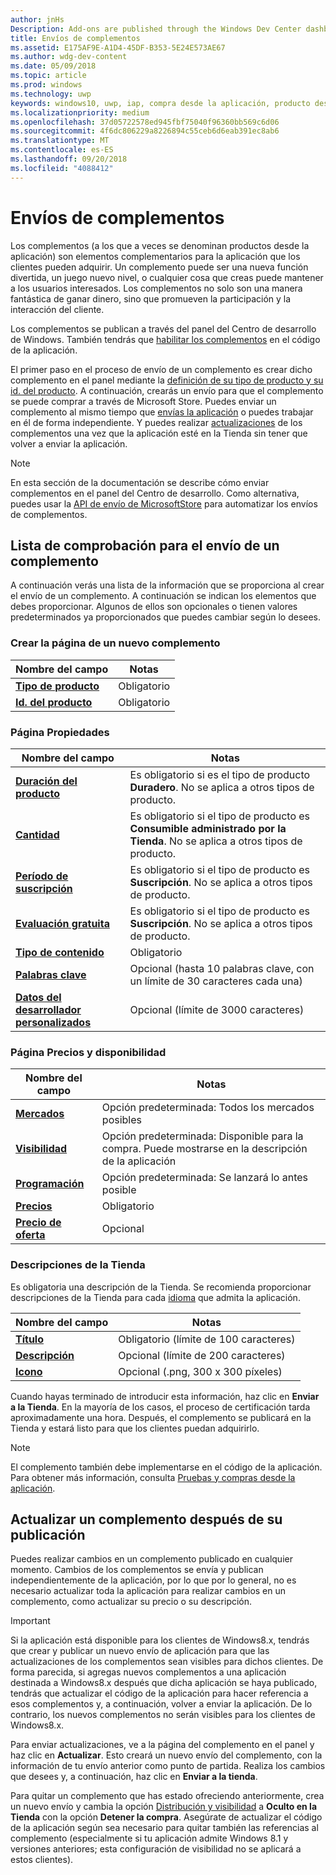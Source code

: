```yaml
---
author: jnHs
Description: Add-ons are published through the Windows Dev Center dashboard.
title: Envíos de complementos
ms.assetid: E175AF9E-A1D4-45DF-B353-5E24E573AE67
ms.author: wdg-dev-content
ms.date: 05/09/2018
ms.topic: article
ms.prod: windows
ms.technology: uwp
keywords: windows10, uwp, iap, compra desde la aplicación, producto desde la aplicación, envío de iap
ms.localizationpriority: medium
ms.openlocfilehash: 37d05722578ed945fbf75040f96360bb569c6d06
ms.sourcegitcommit: 4f6dc806229a8226894c55ceb6d6eab391ec8ab6
ms.translationtype: MT
ms.contentlocale: es-ES
ms.lasthandoff: 09/20/2018
ms.locfileid: "4088412"
---
```

# <a name="add-on-submissions"></a>Envíos de complementos

Los complementos (a los que a veces se denominan productos desde la aplicación) son elementos complementarios para la aplicación que los clientes pueden adquirir. Un complemento puede ser una nueva función divertida, un juego nuevo nivel, o cualquier cosa que creas puede mantener a los usuarios interesados. Los complementos no solo son una manera fantástica de ganar dinero, sino que promueven la participación y la interacción del cliente.

Los complementos se publican a través del panel del Centro de desarrollo de Windows. También tendrás que [habilitar los complementos](../monetize/in-app-purchases-and-trials.md) en el código de la aplicación.

El primer paso en el proceso de envío de un complemento es crear dicho complemento en el panel mediante la [definición de su tipo de producto y su id. del producto](set-your-add-on-product-id.md). A continuación, crearás un envío para que el complemento se puede comprar a través de Microsoft Store. Puedes enviar un complemento al mismo tiempo que [envías la aplicación](app-submissions.md) o puedes trabajar en él de forma independiente. Y puedes realizar [actualizaciones](#updating-an-add-on-after-publication) de los complementos una vez que la aplicación esté en la Tienda sin tener que volver a enviar la aplicación.

> [!NOTE]
> En esta sección de la documentación se describe cómo enviar complementos en el panel del Centro de desarrollo. Como alternativa, puedes usar la [API de envío de MicrosoftStore](../monetize/create-and-manage-submissions-using-windows-store-services.md) para automatizar los envíos de complementos.


## <a name="checklist-for-submitting-an-add-on"></a>Lista de comprobación para el envío de un complemento

A continuación verás una lista de la información que se proporciona al crear el envío de un complemento. A continuación se indican los elementos que debes proporcionar. Algunos de ellos son opcionales o tienen valores predeterminados ya proporcionados que puedes cambiar según lo desees.


### <a name="create-a-new-add-on-page"></a>Crear la página de un nuevo complemento

| Nombre del campo                    | Notas                            |
|-------------------------------|----------------------------------|
| [**Tipo de producto**](set-your-add-on-product-id.md#product-type)      | Obligatorio |  
| [**Id. del producto**](set-your-add-on-product-id.md#product-id)          | Obligatorio |        


### <a name="properties-page"></a>Página Propiedades

| Nombre del campo                    | Notas                              |   
|-------------------------------|------------------------------------|
| [**Duración del producto**](enter-add-on-properties.md#product-lifetime)  | Es obligatorio si es el tipo de producto **Duradero**. No se aplica a otros tipos de producto. |
| [**Cantidad**](enter-add-on-properties.md#quantity)  | Es obligatorio si el tipo de producto es **Consumible administrado por la Tienda**. No se aplica a otros tipos de producto. |
| [**Período de suscripción**](enter-add-on-properties.md#subscription-period)          | Es obligatorio si el tipo de producto es **Suscripción**. No se aplica a otros tipos de producto.       |  
| [**Evaluación gratuita**](enter-add-on-properties.md#free-trial)          | Es obligatorio si el tipo de producto es **Suscripción**. No se aplica a otros tipos de producto.       |
| [**Tipo de contenido**](enter-add-on-properties.md#content-type)          | Obligatorio    |               
| [**Palabras clave**](enter-add-on-properties.md#keywords)                  | Opcional (hasta 10 palabras clave, con un límite de 30 caracteres cada una) |
| [**Datos del desarrollador personalizados**](enter-add-on-properties.md#custom-developer-data)   | Opcional (límite de 3000 caracteres)            |


### <a name="pricing-and-availability-page"></a>Página Precios y disponibilidad

| Nombre del campo                    | Notas                                       |
|-------------------------------|---------------------------------------------|
| [**Mercados**](set-add-on-pricing-and-availability.md#markets)  | Opción predeterminada: Todos los mercados posibles |
| [**Visibilidad**](set-add-on-pricing-and-availability.md#visibility)   | Opción predeterminada: Disponible para la compra. Puede mostrarse en la descripción de la aplicación |
| [**Programación**](set-add-on-pricing-and-availability.md#schedule)    | Opción predeterminada: Se lanzará lo antes posible
| [**Precios**](set-add-on-pricing-and-availability.md#pricing)                | Obligatorio                                    |
| [**Precio de oferta**](put-apps-and-add-ons-on-sale.md)               | Opcional                    |


### <a name="store-listings"></a>Descripciones de la Tienda

Es obligatoria una descripción de la Tienda. Se recomienda proporcionar descripciones de la Tienda para cada [idioma](create-add-on-store-listings.md#store-listing-languages) que admita la aplicación.

| Nombre del campo                    | Notas                                       |
|-------------------------------|---------------------------------------------|
| [**Título**](create-add-on-store-listings.md#title)                    | Obligatorio (límite de 100 caracteres)           |
| [**Descripción**](create-add-on-store-listings.md#description)       | Opcional (límite de 200 caracteres)            |
| [**Icono**](create-add-on-store-listings.md#icon)                    | Opcional (.png, 300 x 300 píxeles)            |


Cuando hayas terminado de introducir esta información, haz clic en **Enviar a la Tienda**. En la mayoría de los casos, el proceso de certificación tarda aproximadamente una hora. Después, el complemento se publicará en la Tienda y estará listo para que los clientes puedan adquirirlo.

> [!NOTE]
> El complemento también debe implementarse en el código de la aplicación. Para obtener más información, consulta [Pruebas y compras desde la aplicación](../monetize/in-app-purchases-and-trials.md).


## <a name="updating-an-add-on-after-publication"></a>Actualizar un complemento después de su publicación

Puedes realizar cambios en un complemento publicado en cualquier momento. Cambios de los complementos se envía y publican independientemente de la aplicación, por lo que por lo general, no es necesario actualizar toda la aplicación para realizar cambios en un complemento, como actualizar su precio o su descripción.

> [!IMPORTANT]
> Si la aplicación está disponible para los clientes de Windows8.x, tendrás que crear y publicar un nuevo envío de aplicación para que las actualizaciones de los complementos sean visibles para dichos clientes. De forma parecida, si agregas nuevos complementos a una aplicación destinada a Windows8.x después que dicha aplicación se haya publicado, tendrás que actualizar el código de la aplicación para hacer referencia a esos complementos y, a continuación, volver a enviar la aplicación. De lo contrario, los nuevos complementos no serán visibles para los clientes de Windows8.x.

Para enviar actualizaciones, ve a la página del complemento en el panel y haz clic en **Actualizar**. Esto creará un nuevo envío del complemento, con la información de tu envío anterior como punto de partida. Realiza los cambios que desees y, a continuación, haz clic en **Enviar a la tienda**.

Para quitar un complemento que has estado ofreciendo anteriormente, crea un nuevo envío y cambia la opción [Distribución y visibilidad](set-add-on-pricing-and-availability.md) a **Oculto en la Tienda** con la opción **Detener la compra**. Asegúrate de actualizar el código de la aplicación según sea necesario para quitar también las referencias al complemento (especialmente si tu aplicación admite Windows 8.1 y versiones anteriores; esta configuración de visibilidad no se aplicará a estos clientes).
